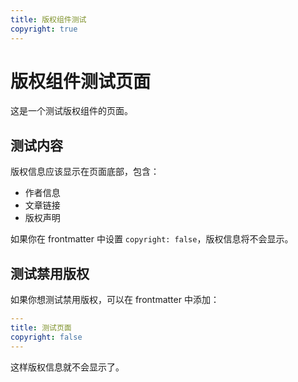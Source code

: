 ```yaml
---
title: 版权组件测试
copyright: true
---
```


# 版权组件测试页面

这是一个测试版权组件的页面。

## 测试内容

版权信息应该显示在页面底部，包含：

- 作者信息
- 文章链接
- 版权声明

如果你在 frontmatter 中设置 `copyright: false`，版权信息将不会显示。

## 测试禁用版权

如果你想测试禁用版权，可以在 frontmatter 中添加：

```yaml
---
title: 测试页面
copyright: false
---
```

这样版权信息就不会显示了。
